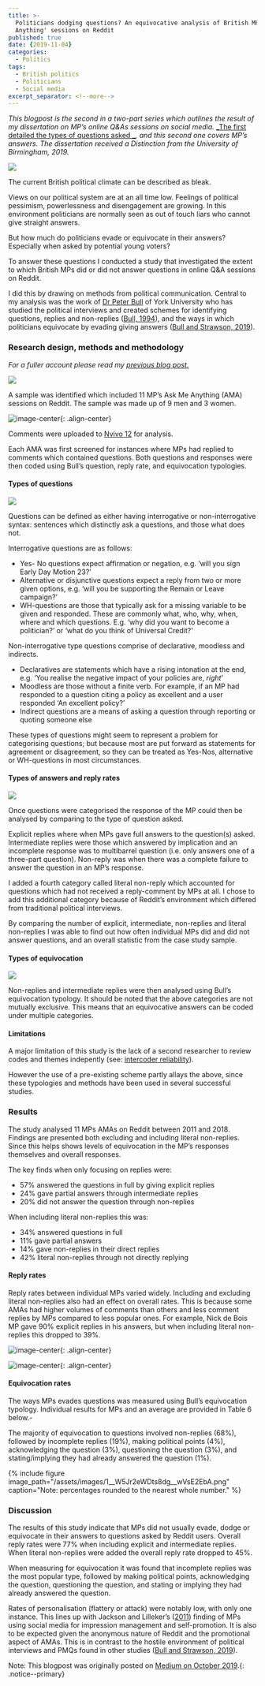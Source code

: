 ```yaml
---
title: >-
  Politicians dodging questions? An equivocative analysis of British MPs 'Ask Me
  Anything' sessions on Reddit
published: true
date: {2019-11-04}
categories:
  - Politics
tags:
  - British politics
  - Politicians
  - Social media
excerpt_separator: <!--more-->
---
```

_This blogpost is the second in a two-part series which outlines the result of my dissertation on MP’s online Q&As sessions on social media._ [_The first detailed the types of questions asked _](https://medium.com/p/e8aaa2f6315)_, and this second one covers MP’s answers. The dissertation received a Distinction from the University of Birmingham, 2019._

![](/assets/images/0__mJ8VPU1azTAQ2Q6d.jpg)

The current British political climate can be described as bleak.

Views on our political system are at an all time low. Feelings of political pessimism, powerlessness and disengagement are growing. In this environment politicians are normally seen as out of touch liars who cannot give straight answers.

But how much do politicians evade or equivocate in their answers? Especially when asked by potential young voters?

To answer these questions I conducted a study that investigated the extent to which British MPs did or did not answer questions in online Q&A sessions on Reddit.

I did this by drawing on methods from political communication. Central to my analysis was the work of [Dr Peter Bull](https://scholar.google.com/citations?user=QOvz1wYAAAAJ&hl=en) of York University who has studied the political interviews and created schemes for identifying questions, replies and non-replies ([Bull, 1994](https://journals.sagepub.com/doi/10.1177/0261927X94132002)), and the ways in which politicians equivocate by evading giving answers ([Bull and Strawson, 2019](https://academic.oup.com/pa/advance-article-abstract/doi/10.1093/pa/gsz003/5307955)).

### Research design, methods and methodology

_For a fuller account please read my_ [_previous blog post._](https://medium.com/p/e8aaa2f6315f/)

![](/assets/images/1__TdhTIHYjoiu6EJKxPvarJQ.png)

A sample was identified which included 11 MP’s Ask Me Anything (AMA) sessions on Reddit. The sample was made up of 9 men and 3 women.

![image-center](/assets/images/1__Dy2XEFkzms33IlfXuxdDYQ.png){: .align-center}

Comments were uploaded to [Nvivo 12](https://en.wikipedia.org/wiki/NVivo) for analysis.

Each AMA was first screened for instances where MPs had replied to comments which contained questions. Both questions and responses were then coded using Bull’s question, reply rate, and equivocation typologies.

#### Types of questions

![](/assets/images/1__tdeXkonq__oIYRLLCs0bHUA.png)

Questions can be defined as either having interrogative or non-interrogative syntax: sentences which distinctly ask a questions, and those what does not.

Interrogative questions are as follows:

*   Yes- No questions expect affirmation or negation, e.g. ‘will you sign Early Day Motion 23?’
*   Alternative or disjunctive questions expect a reply from two or more given options, e.g. ‘will you be supporting the Remain or Leave campaign?’
*   WH-questions are those that typically ask for a missing variable to be given and responded. These are commonly what, who, why, when, where and which questions. E.g. ‘why did you want to become a politician?’ or ‘what do you think of Universal Credit?’

Non-interrogative type questions comprise of declarative, moodless and indirects.

*   Declaratives are statements which have a rising intonation at the end, e.g. ‘You realise the negative impact of your policies are, _right_’
*   Moodless are those without a finite verb. For example, if an MP had responded to a question citing a policy as excellent and a user responded ‘An excellent policy?’
*   Indirect questions are a means of asking a question through reporting or quoting someone else

These types of questions might seem to represent a problem for categorising questions; but because most are put forward as statements for agreement or disagreement, so they can be treated as Yes-Nos, alternative or WH-questions in most circumstances.

#### Types of answers and reply rates

![](/assets/images/1__90ENTFIrTeWyrcnNV5Mg8g.png)

Once questions were categorised the response of the MP could then be analysed by comparing to the type of question asked.

Explicit replies where when MPs gave full answers to the question(s) asked. Intermediate replies were those which answered by implication and an incomplete response was to multibarrel question (i.e. only answers one of a three-part question). Non-reply was when there was a complete failure to answer the question in an MP’s response.

I added a fourth category called literal non-reply which accounted for questions which had not received a reply-comment by MPs at all. I chose to add this additional category because of Reddit’s environment which differed from traditional political interviews.

By comparing the number of explicit, intermediate, non-replies and literal non-replies I was able to find out how often individual MPs did and did not answer questions, and an overall statistic from the case study sample.

#### Types of equivocation

![](/assets/images/1__ZfEGZujrdc0__qK65dGbH8Q.png)

Non-replies and intermediate replies were then analysed using Bull’s equivocation typology. It should be noted that the above categories are not mutually exclusive. This means that an equivocative answers can be coded under multiple categories.

#### Limitations

A major limitation of this study is the lack of a second researcher to review codes and themes indepently (see: [intercoder reliability](https://methods.sagepub.com/reference/encyclopedia-of-survey-research-methods/n228.xml)).

However the use of a pre-existing scheme partly allays the above, since these typologies and methods have been used in several successful studies.

### Results

The study analysed 11 MPs AMAs on Reddit between 2011 and 2018. Findings are presented both excluding and including literal non-replies. Since this helps shows levels of equivocation in the MP’s responses themselves and overall responses.

The key finds when only focusing on replies were:

*   57% answered the questions in full by giving explicit replies
*   24% gave partial answers through intermediate replies
*   20% did not answer the question through non-replies

When including literal non-replies this was:

*   34% answered questions in full
*   11% gave partial answers
*   14% gave non-replies in their direct replies
*   42% literal non-replies through not directly replying

#### Reply rates

Reply rates between individual MPs varied widely. Including and excluding literal non-replies also had an effect on overall rates. This is because some AMAs had higher volumes of comments than others and less comment replies by MPs compared to less popular ones. For example, Nick de Bois MP gave 90% explicit replies in his answers, but when including literal non-replies this dropped to 39%.

![image-center](/assets/images/1__pgMcno__LuIFKlwLKcc8s__A.png){: .align-center}

![image-center](/assets/images/1__gJV__Xeug9FIoe4M8mHzcaA.png){: .align-center}

#### Equivocation rates

The ways MPs evades questions was measured using Bull’s equivocation typology. Individual results for MPs and an average are provided in Table 6 below.-

The majority of equivocation to questions involved non-replies (68%), followed by incomplete replies (19%), making political points (4%), acknowledging the question (3%), questioning the question (3%), and stating/implying they had already answered the question (1%).

{% include figure image_path="/assets/images/1__W5Jr2eWDts8dg__wVsE2EbA.png" caption="Note: percentages rounded to the nearest whole number." %}

### Discussion

The results of this study indicate that MPs did not usually evade, dodge or equivocate in their answers to questions asked by Reddit users. Overall reply rates were 77% when including explicit and intermediate replies. When literal non-replies were added the overall reply rate dropped to 45%.

When measuring for equivocation it was found that incomplete replies was the most popular type, followed by making political points, acknowledging the question, questioning the question, and stating or implying they had already answered the question.

Rates of personalisation (flattery or attack) were notably low, with only one instance. This lines up with Jackson and Lilleker’s ([2011](https://www.tandfonline.com/doi/abs/10.1080/13572334.2011.545181)) finding of MPs using social media for impression management and self-promotion. It is also to be expected given the anonymous nature of Reddit and the promotional aspect of AMAs. This is in contrast to the hostile environment of political interviews and PMQs found in other studies ([Bull and Strawson, 2019](https://academic.oup.com/pa/advance-article-abstract/doi/10.1093/pa/gsz003/5307955)).

Note: This blogpost was originally posted on [Medium on October 2019](www.mediun.com/@naiyanjones/politicians-dodging-questions-how-much-do-british-politicians-equivocate-in-online-q-as-358fd981bca1).{: .notice--primary}
